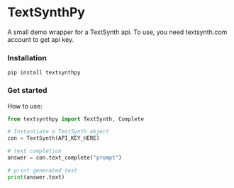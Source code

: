 # TextSynthPy
A small demo wrapper for a TextSynth api. To use, you need textsynth.com account to get api key. 

### Installation
```
pip install textsynthpy
```

### Get started
How to use:

```Python
from textsynthpy import TextSynth, Complete

# Instantiate a TextSynth object
con = TextSynth(API_KEY_HERE)

# text completion 
answer = con.text_complete("prompt")

# print generated text
print(answer.text)
```
